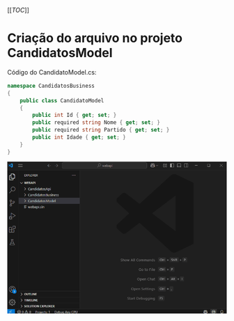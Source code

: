 [[_TOC_]]

# Criação do arquivo no projeto CandidatosModel

Código do CandidatoModel.cs:
```csharp
namespace CandidatosBusiness
{
    public class CandidatoModel
    {
        public int Id { get; set; }
        public required string Nome { get; set; }
        public required string Partido { get; set; }
        public int Idade { get; set; }
    }
}
```

![gifanimation.gif](/.attachments/gifanimation-946df558-c743-4c88-8dc5-06a062223cc0.gif)